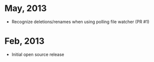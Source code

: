 # May, 2013

* Recognize deletions/renames when using polling file watcher (PR #1)

# Feb, 2013

* Initial open source release
